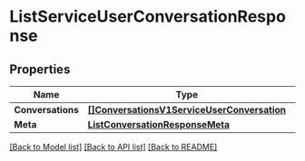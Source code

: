 # ListServiceUserConversationResponse

## Properties

Name | Type | Description | Notes
------------ | ------------- | ------------- | -------------
**Conversations** | [**[]ConversationsV1ServiceUserConversation**](ConversationsV1ServiceUserConversation.md) |  |[optional] 
**Meta** | [**ListConversationResponseMeta**](ListConversationResponseMeta.md) |  |[optional] 

[[Back to Model list]](../README.md#documentation-for-models) [[Back to API list]](../README.md#documentation-for-api-endpoints) [[Back to README]](../README.md)


